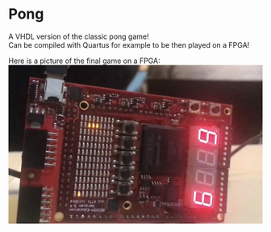 # Pong
A VHDL version of the classic pong game!  
Can be compiled with Quartus for example to be then played on a FPGA!  

Here is a picture of the final game on a FPGA:   
![Example image](https://github.com/Liam-mza/Pong/blob/main/Image/example.jpg)
